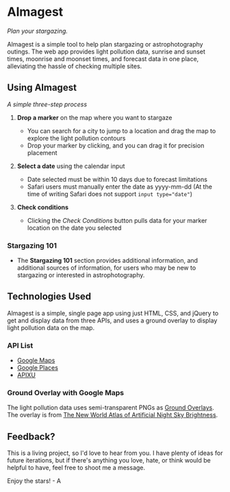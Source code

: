 # Almagest 
_Plan your stargazing._

Almagest is a simple tool to help plan stargazing or astrophotography outings. The web app provides light 
pollution data, sunrise and sunset times, moonrise and moonset times, and forecast data in one place, 
alleviating the hassle of checking multiple sites.

## Using Almagest
_A simple three-step process_

1. **Drop a marker** on the map where you want to stargaze 
    * You can search for a city to jump to a location and drag the map to explore the light pollution contours
    * Drop your marker by clicking, and you can drag it for precision placement

2. **Select a date** using the calendar input
    * Date selected must be within 10 days due to forecast limitations
    * Safari users must manually enter the date as yyyy-mm-dd (At the time of writing Safari does not support `input type="date"`)

3. **Check conditions**
    * Clicking the _Check Conditions_ button pulls data for your marker location on the date you selected

### Stargazing 101
  * The **Stargazing 101** section provides additional information, and additional sources of information, for users who may be new to stargazing or interested in astrophotography.
  
## Technologies Used

Almagest is a simple, single page app using just HTML, CSS, and jQuery to get and display data from three APIs, and uses
a ground overlay to display light pollution data on the map.

### API List
  * [Google Maps](https://developers.google.com/maps/ "Google Maps API")
  * [Google Places](https://developers.google.com/places/ "Google Places API")
  * [APIXU](https://www.apixu.com/ "APIXU Weather API")

### Ground Overlay with Google Maps
The light pollution data uses semi-transparent PNGs as
[Ground Overlays](https://developers.google.com/maps/documentation/javascript/examples/groundoverlay-simple "Using Ground Overlays"). 
The overlay is from [The New World Atlas of Artificial Night Sky Brightness](http://advances.sciencemag.org/content/2/6/e1600377 "The New World Atlas of Artificial Night Sky Brightness").

## Feedback?
This is a living project, so I'd love to hear from you. I have plenty of ideas for future iterations, but if there's anything you love, hate, or think would be helpful to have, feel free to shoot me a message.

Enjoy the stars! - A